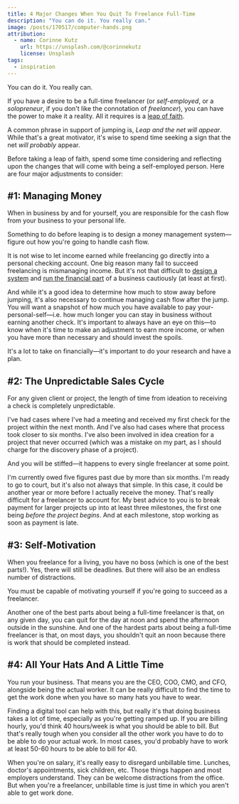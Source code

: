 ```yaml
---
title: 4 Major Changes When You Quit To Freelance Full-Time
description: "You can do it. You really can."
image: /posts/170517/computer-hands.png
attribution:
  - name: Corinne Kutz
    url: https://unsplash.com/@corinnekutz
    license: Unsplash
tags:
  - inspiration
---
```


You can do it. You really can.

If you have a desire to be a full-time freelancer (or _self-employed_, or a _solopreneur_, if you don't like the connotation of _freelancer_), you can have the power to make it a reality. All it requires is a [leap of faith](/posts/my-leap-of-faith/).

A common phrase in support of jumping is, _Leap and the net will appear_. While that's a great motivator, it's wise to spend time seeking a sign that the net _will probably_ appear.

Before taking a leap of faith, spend some time considering and reflecting upon the changes that will come with being a self-employed person. Here are four major adjustments to consider:

## #1: Managing Money

When in business by and for yourself, you are responsible for the cash flow from your business to your personal life.

Something to do before leaping is to design a money management system—figure out how you're going to handle cash flow.

It is not wise to let income earned while freelancing go directly into a personal checking account. One big reason many fail to succeed freelancing is mismanaging income. But it's not that difficult to [design a system](/posts/managing-money-as-a-freelancer/) and [run the financial part](/posts/how-to-organize-freelance-bank-account/) of a business cautiously (at least at first).

And while it's a good idea to determine how much to stow away before jumping, it's also necessary to continue managing cash flow after the jump. You will want a snapshot of how much you have available to pay your-personal-self—i.e. how much longer you can stay in business without earning another check. It's important to always have an eye on this—to know when it's time to make an adjustment to earn more income, or when you have more than necessary and should invest the spoils.

It's a lot to take on financially—it's important to do your research and have a plan.

## #2: The Unpredictable Sales Cycle

For any given client or project, the length of time from ideation to receiving a check is completely unpredictable.

I've had cases where I've had a meeting and received my first check for the project within the next month. And I've also had cases where that process took closer to six months. I've also been involved in idea creation for a project that never occurred (which was a mistake on my part, as I should charge for the discovery phase of a project).

And you will be stiffed—it happens to every single freelancer at some point.

I'm currently owed five figures past due by more than six months. I'm ready to go to court, but it's also not always that simple. In this case, it could be another year or more before I actually receive the money. That's really difficult for a freelancer to account for. My best advice to you is to break payment for larger projects up into at least three milestones, the first one being _before the project begins_. And at each milestone, stop working as soon as payment is late.

## #3: Self-Motivation

When you freelance for a living, you have no boss (which is one of the best parts!). Yes, there will still be deadlines. But there will also be an endless number of distractions.

You must be capable of motivating yourself if you're going to succeed as a freelancer.

Another one of the best parts about being a full-time freelancer is that, on any given day, you can quit for the day at noon and spend the afternoon outside in the sunshine. And one of the hardest parts about being a full-time freelancer is that, on most days, you shouldn't quit an noon because there is work that should be completed instead.

## #4: All Your Hats And A Little Time

You run your business. That means you are the CEO, COO, CMO, and CFO, alongside being the actual worker. It can be really difficult to find the time to get the work done when you have so many hats you have to wear.

Finding a digital tool can help with this, but really it's that doing business takes a lot of time, especially as you're getting ramped up. If you are billing hourly, you'd think 40 hours/week is what you should be able to bill. But that's really tough when you consider all the other work you have to do to be able to do your actual work. In most cases, you'd probably have to work at least 50-60 hours to be able to bill for 40.

When you're on salary, it's really easy to disregard unbillable time. Lunches, doctor's appointments, sick children, etc. Those things happen and most employers understand. They can be welcome distractions from the office. But when you're a freelancer, unbillable time is just time in which you aren't able to get work done.
